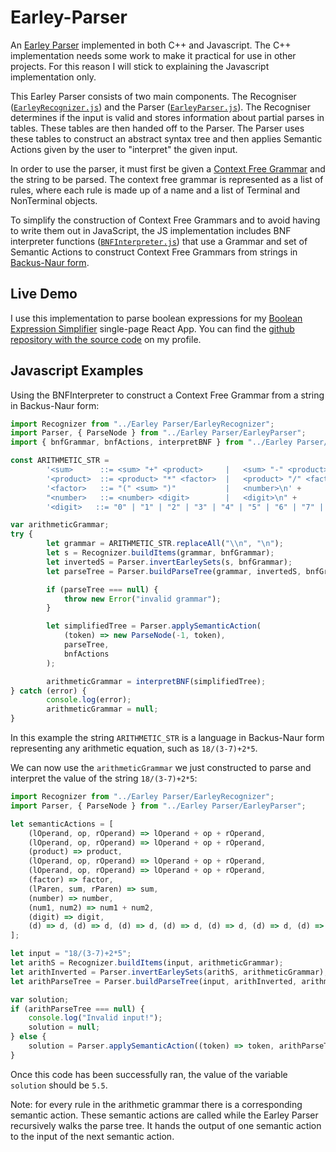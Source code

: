 # Earley-Parser
An [Earley Parser](https://en.wikipedia.org/wiki/Earley_parser) implemented in both C++ and Javascript. The C++ implementation needs some work to make it practical for use in other projects. For this reason I will stick to explaining the Javascript implementation only.

This Earley Parser consists of two main components. The Recogniser ([`EarleyRecognizer.js`](https://github.com/Andrew-Miner/Earley-Parser/blob/main/Javascript%20Implementation/Earley%20Parser/EarleyRecognizer.js)) and the Parser ([`EarleyParser.js`](https://github.com/Andrew-Miner/Earley-Parser/blob/main/Javascript%20Implementation/Earley%20Parser/EarleyParser.js)). The Recogniser determines if the input is valid and stores information about partial parses in tables. These tables are then handed off to the Parser. The Parser uses these tables to construct an abstract syntax tree and then applies Semantic Actions given by the user to "interpret" the given input.

In order to use the parser, it must first be given a [Context Free Grammar](https://en.wikipedia.org/wiki/Context-free_grammar) and the string to be parsed. The context free grammar is represented as a list of rules, where each rule is made up of a name and a list of Terminal and NonTerminal objects. 

To simplify the construction of Context Free Grammars and to avoid having to write them out in JavaScript, the JS implementation includes BNF interpreter functions ([`BNFInterpreter.js`](https://github.com/Andrew-Miner/Earley-Parser/blob/main/Javascript%20Implementation/Earley%20Parser/BNFInterpreter.js)) that use a Grammar and set of Semantic Actions to construct Context Free Grammars from strings in [Backus-Naur form](https://en.wikipedia.org/wiki/Backus%E2%80%93Naur_form).

## Live Demo
I use this implementation to parse boolean expressions for my [Boolean Expression Simplifier](https://andrew-miner.github.io/Bool-Simplifier-Website/) single-page React App. You can find the [github repository with the source code](https://github.com/Andrew-Miner/Bool-Simplifier-Website/tree/master/src) on my profile.

## Javascript Examples

Using the BNFInterpreter to construct a Context Free Grammar from a string in Backus-Naur form:
```javascript
import Recognizer from "../Earley Parser/EarleyRecognizer";
import Parser, { ParseNode } from "../Earley Parser/EarleyParser";
import { bnfGrammar, bnfActions, interpretBNF } from "../Earley Parser/BNFInterpreter";

const ARITHMETIC_STR =
        '<sum>      ::= <sum> "+" <product>     |   <sum> "-" <product>     |   <product>\n' +
        '<product>  ::= <product> "*" <factor>  |   <product> "/" <factor>  |   <factor>\n' +
        '<factor>   ::= "(" <sum> ")"           |   <number>\n' +
        "<number>   ::= <number> <digit>        |   <digit>\n" +
        '<digit>   ::= "0" | "1" | "2" | "3" | "4" | "5" | "6" | "7" | "8" | "9"\n';

var arithmeticGrammar;
try {
        let grammar = ARITHMETIC_STR.replaceAll("\\n", "\n");
        let s = Recognizer.buildItems(grammar, bnfGrammar);
        let invertedS = Parser.invertEarleySets(s, bnfGrammar);
        let parseTree = Parser.buildParseTree(grammar, invertedS, bnfGrammar);

        if (parseTree === null) {
            throw new Error("invalid grammar");
        }

        let simplifiedTree = Parser.applySemanticAction(
            (token) => new ParseNode(-1, token),
            parseTree,
            bnfActions
        );

        arithmeticGrammar = interpretBNF(simplifiedTree);
} catch (error) {
        console.log(error);
        arithmeticGrammar = null;
}
```
In this example the string `ARITHMETIC_STR` is a language in Backus-Naur form representing any arithmetic equation, such as `18/(3-7)+2*5`.

We can now use the `arithmeticGrammar` we just constructed to parse and interpret the value of the string `18/(3-7)+2*5`:
```javascript
import Recognizer from "../Earley Parser/EarleyRecognizer";
import Parser, { ParseNode } from "../Earley Parser/EarleyParser";

let semanticActions = [
    (lOperand, op, rOperand) => lOperand + op + rOperand,
    (lOperand, op, rOperand) => lOperand + op + rOperand,
    (product) => product,
    (lOperand, op, rOperand) => lOperand + op + rOperand,
    (lOperand, op, rOperand) => lOperand + op + rOperand,
    (factor) => factor,
    (lParen, sum, rParen) => sum,
    (number) => number,
    (num1, num2) => num1 + num2,
    (digit) => digit,
    (d) => d, (d) => d, (d) => d, (d) => d, (d) => d, (d) => d, (d) => d, (d) => d, (d) => d, (d) => d,
];

let input = "18/(3-7)+2*5";
let arithS = Recognizer.buildItems(input, arithmeticGrammar);
let arithInverted = Parser.invertEarleySets(arithS, arithmeticGrammar);
let arithParseTree = Parser.buildParseTree(input, arithInverted, arithmeticGrammar);

var solution;
if (arithParseTree === null) {
    console.log("Invalid input!");
    solution = null;
} else {
    solution = Parser.applySemanticAction((token) => token, arithParseTree, semanticActions);
}
```
Once this code has been successfully ran, the value of the variable `solution` should be `5.5`. 

Note: for every rule in the arithmetic grammar there is a corresponding semantic action. These semantic actions are called while the Earley Parser recursively walks the parse tree. It hands the output of one semantic action to the input of the next semantic action.
